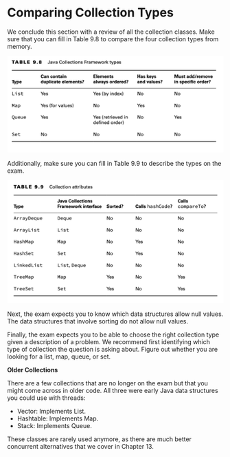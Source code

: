 # Comparing Collection Types

We conclude this section with a review of all the collection classes. Make sure that you can fill in Table 9.8 to
compare the four collection types from memory.

![](comparingcollectiontypes/java-collections-framework-types.png)

Additionally, make sure you can fill in Table 9.9 to describe the types on the exam.

![](comparingcollectiontypes/collection-attributes.png)

Next, the exam expects you to know which data structures allow null values. The data structures that involve sorting do
not allow null values.

Finally, the exam expects you to be able to choose the right collection type given a description of a problem. We
recommend first identifying which type of collection the question is asking about. Figure out whether you are looking
for a list, map, queue, or set.

**Older Collections**

There are a few collections that are no longer on the exam but that you might come across in older code. All three were
early Java data structures you could use with threads:

- Vector: Implements List.
- Hashtable: Implements Map.
- Stack: Implements Queue.

These classes are rarely used anymore, as there are much better concurrent alternatives that we cover in Chapter 13. 
